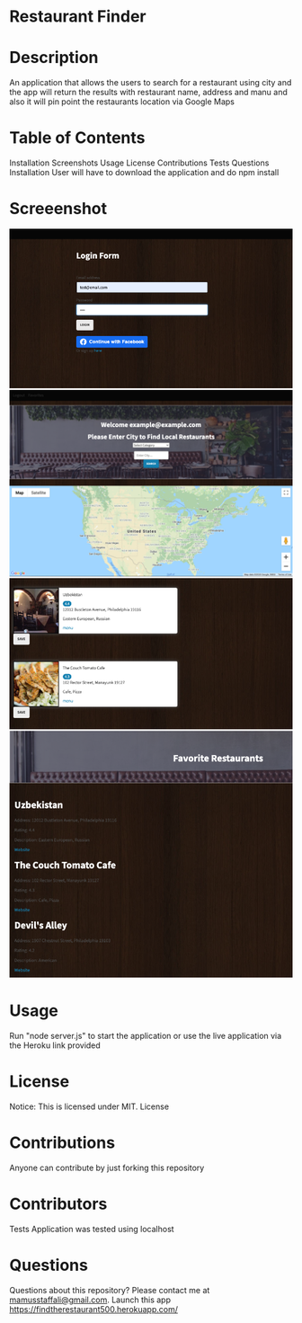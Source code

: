 # Restaurant Finder
# Description
An application that allows the users to search for a restaurant using city and the app will return the results with restaurant name, address and manu and also it will pin point the restaurants location via Google Maps

# Table of Contents
Installation
Screenshots
Usage
License
Contributions
Tests
Questions
Installation
User will have to download the application and do npm install

# Screeenshot

![](assets/Screen%20Shot%202020-10-19%20at%203.19.30%20PM.png)
![](assets/Screen%20Shot%202020-10-19%20at%203.20.17%20PM.png)
![](assets/Screen%20Shot%202020-10-19%20at%203.21.17%20PM.png)
![](assets/Screen%20Shot%202020-10-19%20at%203.21.41%20PM.png)




# Usage
Run "node server.js" to start the application or use the live application via the Heroku link provided

# License
Notice: This is licensed under MIT. License

# Contributions
Anyone can contribute by just forking this repository

# Contributors
Tests
Application was tested using localhost

# Questions
Questions about this repository? Please contact me at mamusstaffali@gmail.com. Launch this app https://findtherestaurant500.herokuapp.com/
